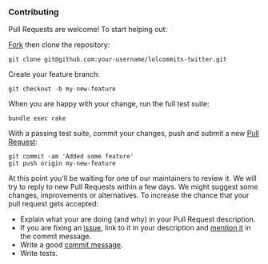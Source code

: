 ### Contributing

Pull Requests are welcome! To start helping out:

[Fork](https://guides.github.com/activities/forking) then clone the repository:

    git clone git@github.com:your-username/lolcommits-twitter.git

Create your feature branch:

    git checkout -b my-new-feature

When you are happy with your change, run the full test suite:

    bundle exec rake

With a passing test suite, commit your changes, push and submit a new [Pull
Request](https://github.com/lolcommits/lolcommits-twitter/compare):

    git commit -am 'Added some feature'
    git push origin my-new-feature

At this point you'll be waiting for one of our maintainers to review it. We will
try to reply to new Pull Requests within a few days. We might suggest some
changes, improvements or alternatives. To increase the chance that your pull
request gets accepted:

* Explain what your are doing (and why) in your Pull Request description.
* If you are fixing an
  [issue](https://github.com/lolcommits/lolcommits-twitter/issues), link to
  it in your description and [mention
  it](https://help.github.com/articles/closing-issues-via-commit-messages) in
  the commit message.
* Write a good [commit
  message](http://tbaggery.com/2008/04/19/a-note-about-git-commit-messages.html).
* Write tests.

